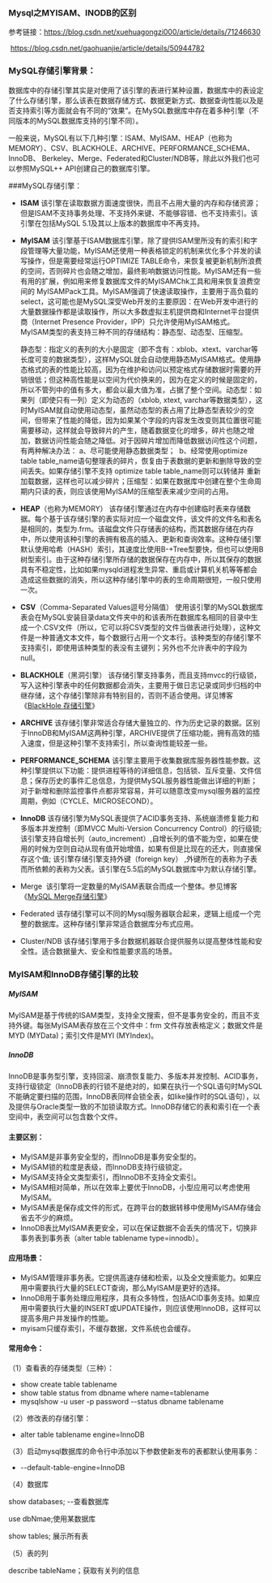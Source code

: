 

### Mysql之MYISAM、INODB的区别

参考链接：https://blog.csdn.net/xuehuagongzi000/article/details/71246630

​		   https://blog.csdn.net/gaohuanjie/article/details/50944782



### MySQL存储引擎背景：

数据库中的存储引擎其实是对使用了该引擎的表进行某种设置，数据库中的表设定了什么存储引擎，那么该表在数据存储方式、数据更新方式、数据查询性能以及是否支持索引等方面就会有不同的“效果”。在MySQL数据库中存在着多种引擎（不同版本的MySQL数据库支持的引擎不同）。



一般来说，MySQL有以下几种引擎：ISAM、MyISAM、HEAP（也称为MEMORY）、CSV、BLACKHOLE、ARCHIVE、PERFORMANCE_SCHEMA、InnoDB、 Berkeley、Merge、Federated和Cluster/NDB等，除此以外我们也可以参照MySQL++ API创建自己的数据库引擎。



###MySQL存储引擎：

- **ISAM**
  ​        该引擎在读取数据方面速度很快，而且不占用大量的内存和存储资源；但是ISAM不支持事务处理、不支持外来键、不能够容错、也不支持索引。该引擎在包括MySQL 5.1及其以上版本的数据库中不再支持。

- **MyISAM**
  ​        该引擎基于ISAM数据库引擎，除了提供ISAM里所没有的索引和字段管理等大量功能，MyISAM还使用一种表格锁定的机制来优化多个并发的读写操作，但是需要经常运行OPTIMIZE TABLE命令，来恢复被更新机制所浪费的空间，否则碎片也会随之增加，最终影响数据访问性能。MyISAM还有一些有用的扩展，例如用来修复数据库文件的MyISAMChk工具和用来恢复浪费空间的 MyISAMPack工具。MyISAM强调了快速读取操作，主要用于高负载的select，这可能也是MySQL深受Web开发的主要原因：在Web开发中进行的大量数据操作都是读取操作，所以大多数虚拟主机提供商和Internet平台提供商（Internet Presence Provider，IPP）只允许使用MyISAM格式。
  MyISAM类型的表支持三种不同的存储结构：静态型、动态型、压缩型。

  静态型：指定义的表列的大小是固定（即不含有：xblob、xtext、varchar等长度可变的数据类型），这样MySQL就会自动使用静态MyISAM格式。使用静态格式的表的性能比较高，因为在维护和访问以预定格式存储数据时需要的开销很低；但这种高性能是以空间为代价换来的，因为在定义的时候是固定的，所以不管列中的值有多大，都会以最大值为准，占据了整个空间。
  ​        动态型：如果列（即使只有一列）定义为动态的（xblob, xtext, varchar等数据类型），这时MyISAM就自动使用动态型，虽然动态型的表占用了比静态型表较少的空间，但带来了性能的降低，因为如果某个字段的内容发生改变则其位置很可能需要移动，这样就会导致碎片的产生，随着数据变化的增多，碎片也随之增加，数据访问性能会随之降低。
  ​        对于因碎片增加而降低数据访问性这个问题，有两种解决办法：
  ​        a、尽可能使用静态数据类型；
  ​        b、经常使用optimize table table_name语句整理表的碎片，恢复由于表数据的更新和删除导致的空间丢失。如果存储引擎不支持 optimize table table_name则可以转储并        重新加载数据，这样也可以减少碎片；
  ​        压缩型：如果在数据库中创建在整个生命周期内只读的表，则应该使用MyISAM的压缩型表来减少空间的占用。

- **HEAP**（也称为MEMORY）
  ​        该存储引擎通过在内存中创建临时表来存储数据。每个基于该存储引擎的表实际对应一个磁盘文件，该文件的文件名和表名是相同的，类型为.frm。该磁盘文件只存储表的结构，而其数据存储在内存中，所以使用该种引擎的表拥有极高的插入、更新和查询效率。这种存储引擎默认使用哈希（HASH）索引，其速度比使用B-+Tree型要快，但也可以使用B树型索引。由于这种存储引擎所存储的数据保存在内存中，所以其保存的数据具有不稳定性，比如如果mysqld进程发生异常、重启或计算机关机等等都会造成这些数据的消失，所以这种存储引擎中的表的生命周期很短，一般只使用一次。

- **CSV**（Comma-Separated Values逗号分隔值）
  ​        使用该引擎的MySQL数据库表会在MySQL安装目录data文件夹中的和该表所在数据库名相同的目录中生成一个.CSV文件（所以，它可以将CSV类型的文件当做表进行处理），这种文件是一种普通文本文件，每个数据行占用一个文本行。该种类型的存储引擎不支持索引，即使用该种类型的表没有主键列；另外也不允许表中的字段为null。

- **BLACKHOLE**（黑洞引擎）
  ​        该存储引擎支持事务，而且支持mvcc的行级锁，写入这种引擎表中的任何数据都会消失，主要用于做日志记录或同步归档的中继存储，这个存储引擎除非有特别目的，否则不适合使用。详见博客《[BlackHole 存储引擎](http://blog.csdn.net/gaohuanjie/article/details/50923388)》

- **ARCHIVE**
  ​        该存储引擎非常适合存储大量独立的、作为历史记录的数据。区别于InnoDB和MyISAM这两种引擎，ARCHIVE提供了压缩功能，拥有高效的插入速度，但是这种引擎不支持索引，所以查询性能较差一些。

- **PERFORMANCE_SCHEMA**
  ​        该引擎主要用于收集数据库服务器性能参数。这种引擎提供以下功能：提供进程等待的详细信息，包括锁、互斥变量、文件信息；保存历史的事件汇总信息，为提供MySQL服务器性能做出详细的判断；对于新增和删除监控事件点都非常容易，并可以随意改变mysql服务器的监控周期，例如（CYCLE、MICROSECOND）。

- **InnoDB**
  ​        该存储引擎为MySQL表提供了ACID事务支持、系统崩溃修复能力和多版本并发控制（即MVCC Multi-Version Concurrency Control）的行级锁;该引擎支持自增长列（auto_increment）,自增长列的值不能为空，如果在使用的时候为空则自动从现有值开始增值，如果有但是比现在的还大，则直接保存这个值; 该引擎存储引擎支持外键（foreign key） ,外键所在的表称为子表而所依赖的表称为父表。该引擎在5.5后的MySQL数据库中为默认存储引擎。

- Merge
  ​        该引擎将一定数量的MyISAM表联合而成一个整体。参见博客《[MySQL Merge存储引擎](http://blog.csdn.net/gaohuanjie/article/details/50947055)》

- Federated
  ​        该存储引擎可以不同的Mysql服务器联合起来，逻辑上组成一个完整的数据库。这种存储引擎非常适合数据库分布式应用。

- Cluster/NDB
  ​        该存储引擎用于多台数据机器联合提供服务以提高整体性能和安全性。适合数据量大、安全和性能要求高的场景。





### MyISAM和InnoDB存储引擎的比较

##### MyISAM

MyISAM是基于传统的ISAM类型，支持全文搜索，但不是事务安全的，而且不支持外键。每张MyISAM表存放在三个文件中：frm 文件存放表格定义；数据文件是MYD (MYData)；索引文件是MYI (MYIndex)。

##### InnoDB

InnoDB是事务型引擎，支持回滚、崩溃恢复能力、多版本并发控制、ACID事务，支持行级锁定（InnoDB表的行锁不是绝对的，如果在执行一个SQL语句时MySQL不能确定要扫描的范围，InnoDB表同样会锁全表，如like操作时的SQL语句），以及提供与Oracle类型一致的不加锁读取方式。InnoDB存储它的表和索引在一个表空间中，表空间可以包含数个文件。



#### 主要区别：

- MyISAM是非事务安全型的，而InnoDB是事务安全型的。
- MyISAM锁的粒度是表级，而InnoDB支持行级锁定。
- MyISAM支持全文类型索引，而InnoDB不支持全文索引。
- MyISAM相对简单，所以在效率上要优于InnoDB，小型应用可以考虑使用MyISAM。
- MyISAM表是保存成文件的形式，在跨平台的数据转移中使用MyISAM存储会省去不少的麻烦。
- InnoDB表比MyISAM表更安全，可以在保证数据不会丢失的情况下，切换非事务表到事务表（alter table tablename type=innodb）。

#### 应用场景：

- MyISAM管理非事务表。它提供高速存储和检索，以及全文搜索能力。如果应用中需要执行大量的SELECT查询，那么MyISAM是更好的选择。
- InnoDB用于事务处理应用程序，具有众多特性，包括ACID事务支持。如果应用中需要执行大量的INSERT或UPDATE操作，则应该使用InnoDB，这样可以提高多用户并发操作的性能。
- myisam只缓存索引，不缓存数据，文件系统也会缓存。



#### 常用命令：

（1）查看表的存储类型（三种）：

- show create table tablename
- show table status from  dbname  where name=tablename
- mysqlshow  -u user -p password --status dbname tablename

（2）修改表的存储引擎：

- alter table tablename engine=InnoDB

（3）启动mysql数据库的命令行中添加以下参数使新发布的表都默认使用事务：

- --default-table-engine=InnoDB


（4）数据库

   show databases; --查看数据库

   use dbNmae;使用某数据库

  show tables;  展示所有表

（5）表的列

describe tableName；获取有关列的信息




